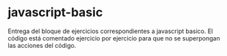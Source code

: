 # javascript-basic
Entrega del bloque de ejercicios correspondientes a javascript basico.
El código está comentado ejercicio por ejercicio para que no se superpongan las acciones del código.
